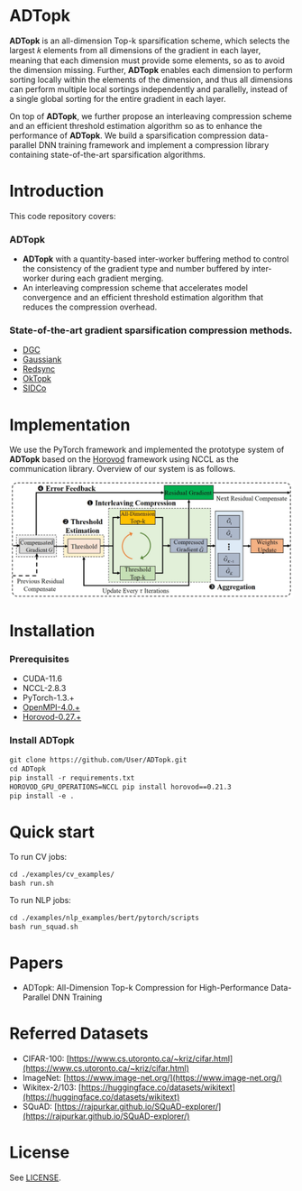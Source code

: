 # ADTopk
__ADTopk__  is an all-dimension Top-k sparsification scheme, which selects the largest 𝑘 elements from all dimensions of the gradient in each layer, meaning that each dimension must provide some elements, so as to avoid the dimension missing. Further, __ADTopk__ enables each dimension to perform sorting locally within the elements of the dimension, and thus all dimensions can perform multiple local sortings independently and parallelly, instead of a single global sorting for the entire gradient in each layer. 

On top of __ADTopk__, we further propose an interleaving compression scheme and an efficient threshold estimation algorithm so as to enhance the performance of __ADTopk__. We build a sparsification compression data-parallel DNN training framework and implement a compression library containing state-of-the-art sparsification algorithms.


# Introduction

This code repository covers:

### ADTopk

- __ADTopk__ with a quantity-based inter-worker buffering method to control the consistency of the gradient type and number buffered by inter-worker during each gradient merging.
- An interleaving compression scheme that accelerates model convergence and an efficient threshold estimation algorithm that reduces the compression overhead.

### State-of-the-art gradient sparsification compression methods.

- [DGC](https://arxiv.org/pdf/1712.01887.pdf)
- [Gaussiank](https://arxiv.org/pdf/1911.08772.pdf)
- [Redsync](https://www.sciencedirect.com/science/article/pii/S0743731518308657)
- [OkTopk](https://dl.acm.org/doi/abs/10.1145/3503221.3508399)
- [SIDCo](https://proceedings.mlsys.org/paper_files/paper/2021/file/fea47a8aa372e42f3c84327aec9506cf-Paper.pdf)

# Implementation

We use the PyTorch framework and implemented the prototype system of __ADTopk__ based on the [Horovod](https://github.com/horovod/horovod) framework using NCCL as the communication library. Overview of our system is as follows.

<!-- ![Overview](Overview.jpg) -->
<img src="Overview.jpg" width="600px" />

# Installation
### Prerequisites
- CUDA-11.6
- NCCL-2.8.3
- PyTorch-1.3.+
- [OpenMPI-4.0.+](https://www-lb.open-mpi.org/software/ompi/v4.0/)
- [Horovod-0.27.+](https://github.com/horovod/horovod)

### Install ADTopk
```
git clone https://github.com/User/ADTopk.git
cd ADTopk
pip install -r requirements.txt
HOROVOD_GPU_OPERATIONS=NCCL pip install horovod==0.21.3
pip install -e .
```

# Quick start
To run CV jobs:
```
cd ./examples/cv_examples/
bash run.sh
```
To run NLP jobs:
```
cd ./examples/nlp_examples/bert/pytorch/scripts
bash run_squad.sh
```

# Papers
- ADTopk: All-Dimension Top-k Compression for High-Performance Data-Parallel DNN Training


# Referred Datasets

- CIFAR-100: [https://www.cs.utoronto.ca/~kriz/cifar.html](https://www.cs.utoronto.ca/~kriz/cifar.html)
- ImageNet: [https://www.image-net.org/](https://www.image-net.org/)
- Wikitex-2/103: [https://huggingface.co/datasets/wikitext](https://huggingface.co/datasets/wikitext)
- SQuAD: [https://rajpurkar.github.io/SQuAD-explorer/](https://rajpurkar.github.io/SQuAD-explorer/)

# License

See [LICENSE](https://github.com/ATC24-FGBuff/FGBuff/blob/main/LICENSE.txt).
